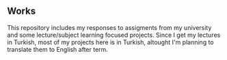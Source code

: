 ## Works
This repository includes my responses to assigments from my university and some lecture/subject learning focused projects.
Since I get my lectures in Turkish, most of my projects here is in Turkish, altought I'm planning to translate them to English after term.
